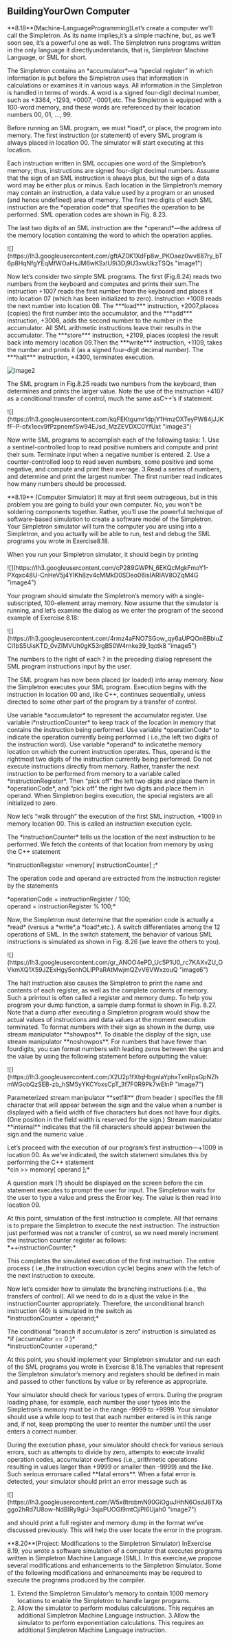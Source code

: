 <h2>BuildingYourOwn Computer </h2>
	<p>**8.18**(Machine-LanguageProgramming)Let’s create a computer we’ll call the Simpletron. As its name implies,it’s a simple machine, but, as we’ll soon see, it’s a powerful one as well. The Simpletron runs programs written in the only language it directlyunderstands, that is, Simpletron Machine Language, or SML for short. </p>
	<p>The Simpletron contains an *accumulator*—a “special register” in which information is put before the Simpletron uses that information in calculations or examines it in various ways. All information in the Simpletron is handled in terms of words. A word is a signed four-digit decimal number, such as +3364, -1293, +0007, -0001,etc. The Simpletron is equipped with a 100-word memory, and these words are referenced by their location numbers 00, 01, …, 99. </p>
	<p>Before running an SML program, we must *load*, or place, the program into memory. The first instruction (or statement) of every SML program is always placed in location 00. The simulator will start executing at this location.</p>
	<p> Each instruction written in SML occupies one word of the Simpletron’s memory; thus, instructions are signed four-digit decimal numbers. Assume that the sign of an SML instruction is always plus, but the sign of a data word may be either plus or minus. Each location in the Simpletron’s memory may contain an instruction, a data value used by a program or an unused (and hence undefined) area of memory. The  first two digits of each SML instruction are the *operation code* that specifies the operation to be performed. SML operation codes are shown in Fig. 8.23. </p>
	<p>The last two digits of an SML instruction are the *operand*—the address of the memory location containing the word to which the operation applies.</p>
	![](https://lh3.googleusercontent.com/gftAZ0K1XdFp8w_PKOaez0wv887ry_bT6p8HqNfgYEqMfWOaHsJM6wKSxIU9i3Dj9U3xwUkzTSQs "image1")
	<p>Now let’s consider two simple SML programs. The first (Fig.8.24) reads two numbers from the keyboard and computes and prints their sum.The instruction +1007 reads the first number from the keyboard and places it into location 07 (which has been initialized to zero). Instruction +1008 reads the next number into location 08. The ***load*** instruction, +2007,places (copies) the first number into the accumulator, and the ***add*** instruction, +3008, adds the second number to the number in
the accumulator. All SML arithmetic instructions leave their results in the accumulator. The ***store*** instruction, +2109,
places (copies) the result back into memory location 09.Then the ***write*** instruction, +1109, takes the number and prints it (as a signed four-digit decimal number). The ***halt*** instruction, +4300, terminates execution.</p>

![](https://lh3.googleusercontent.com/_AbGMIjaBE2kn66xU7dV8EnGhsDKHTJYPDrrqfM2p00qi86v-0hUUmowgd5Rz3U71ECA2vbGAYcv "image2")
<p>The SML program in Fig.8.25 reads two numbers from the keyboard, then determines and prints the larger value. Note the use of the instruction +4107 as a conditional transfer of control, much the same asC++’s if statement.</p>
![](https://lh3.googleusercontent.com/kqFEKtgumr1dpjY1HmzOXTeyPW84jJJKfF-P-ofx1ecv9fPzpnemfSw94EJsd_MzZEVDXC0YfUxt "image3")

<p>Now write SML programs to accomplish each of the following tasks: 
 1. Use a sentinel-controlled loop to read positive numbers and compute and print their sum. Terminate input when a negative number is entered. 
 2. Use a counter-controlled loop to read seven numbers, some positive and some negative, and compute and print their average. 
 3.Read a series of numbers, and determine and print the largest number. The first number read indicates how many numbers should be processed. </p>
 <p>**8.19** (Computer Simulator) It may at first seem outrageous, but in this problem you are going to build your own computer. No, you won’t be soldering components together. Rather, you’ll use the powerful technique of software-based simulation to create a software model of the Simpletron. Your Simpletron simulator will turn the computer you are using into a Simpletron, and you actually will be able to run, test and debug the SML programs you wrote in Exercise8.18. </p>
 <p>When you run your Simpletron simulator, it should begin by printing </p>
![](https://lh3.googleusercontent.com/cP289GWPN_6EKQcMgkFmoY1-PXqxc48U-CnHeV5j4YIKh8zv4cMMkD0SDeo06isIARIAV8OZqM4G "image4")
<p>Your program should simulate the Simpletron’s memory with a single-subscripted, 100-element array memory. Now assume that the simulator is running, and let’s examine the dialog as we enter the program of the second example of Exercise 8.18: </p>
![](https://lh3.googleusercontent.com/4rmz4aFNO7SGow_qy6aUPQOn8BbiuZCi1bS5UisKTD_0vZlMVUh0gK53rgB50W4rnke39_1qctk8 "image5")
<p>The numbers to the right of each ? in the preceding dialog represent the SML program instructions input by the user.</p>
<p>The SML program has now been placed (or loaded) into array memory. Now the Simpletron executes your SML program. Execution begins with the instruction in location 00 and, like C++, continues sequentially, unless directed to some other part of the program by a transfer of control. </p>
<p>Use variable *accumulator* to represent the accumulator register. Use variable i*nstructionCounter* to keep track of the location in memory that contains the instruction being performed. Use variable *operationCode* to indicate the operation currently being performed ( i.e.,the left two digits of the instruction word). Use variable *operand* to indicatethe memory location on which the current instruction operates. Thus, operand is the rightmost two digits of the instruction currently being performed. Do not execute instructions directly from memory. Rather, transfer the next instruction to be performed from memory to a variable called *instructionRegister*. Then “pick off” the left two digits and place them in *operationCode*, and “pick off” the right two digits and place them in operand. When Simpletron begins execution, the special registers are all initialized to zero.</p>
<p>Now let’s “walk through” the execution of the first SML instruction, +1009 in memory location 00. This is called an instruction execution cycle.</p>
 <p>The *instructionCounter* tells us the location of the next instruction to be performed. We fetch the contents of that location from memory by using the C++ statement</p>
 <p>*instructionRegister =memory[ instructionCounter] ;* </p>
 <p>The operation code and operand are extracted from the instruction register by the statements</p>
 <p>*operationCode = instructionRegister / 100; <br>operand = instructionRegister % 100;* </p>
<p>Now, the Simpletron must determine that the operation code is actually a *read* (versus a *write*,a *load*,etc.). A switch differentiates among the 12 operations of SML. In the switch statement, the behavior of various SML instructions is simulated as shown in Fig. 8.26 (we leave the others to you).</p>
![](https://lh3.googleusercontent.com/gr_ANOO4ePD_Uc5P1U0_rc7KAXvZU_OVkmXQ1X59JZExHgy5onhOLlPPaRAtMwjmQZvV6VWxzouQ "image6")

<p>The halt instruction also causes the Simpletron to print the name and contents of each register, as well as the complete contents of memory. Such a printout is often called a register and memory dump. To help you program your dump function, a sample dump format is shown in Fig. 8.27. Note that a dump after executing a Simpletron program would show the actual values of instructions and data values at the moment execution terminated. To format numbers with their sign as shown in the dump, use stream manipulator **showpos**. To disable the display of the sign, use stream manipulator **noshowpos**. For numbers that have fewer than fourdigits, you can format numbers with leading zeros between the sign and the value by using the following statement before outputting the value: </p>
![](https://lh3.googleusercontent.com/X2U2p1fXtqHbgnlaYphxTxnRpsGpNZhmWGobQzSEB-zb_hSM5yYKCYoxsCpT_3f7F0R9Pk7wEInP "image7")

<p>Parameterized stream manipulator **setfill** (from header <iomanip>) specifies the fill character that will appear between the sign and the value when a number is displayed with a field width of five characters but does not have four digits. (One position in the field width is reserved for the sign.) Stream manipulator **internal** indicates that the fill characters should appear between the sign and the numeric value . </p>

<p>Let’s proceed with the execution of our program’s first instruction—+1009 in location 00. As we’ve indicated, the switch statement simulates this by performing the C++  statement
<br> *cin >> memory[ operand ];* </p>
<p>A question mark (?) should be displayed on the screen before the cin statement executes to prompt the user for input. The Simpletron waits for the user to type a value and press the Enter key. The value is then read into location 09. </p>
<p>At this point, simulation of the first instruction is complete. All that remains is to prepare the Simpletron to execute the next instruction. The instruction just performed was not a transfer of control, so we need merely increment the instruction counter register as follows: <br>*++instructionCounter;* </p>
<p>This completes the simulated execution of the first instruction. The entire process ( i.e.,the instruction execution cycle) begins anew with the fetch of the next instruction to execute.</p>
<p>Now let’s consider how to simulate the branching instructions (i.e., the transfers of control). All we need to do is a djust the value in the instructionCounter appropriately. Therefore, the unconditional branch instruction (40) is simulated in the switch as <br>*instructionCounter = operand;* </p>
<p>The conditional “branch if accumulator is zero” instruction is simulated as 
<br>*if (accumulator == 0 )* <br>*instructionCounter =operand;* </p>
<p>At this point, you should implement your Simpletron simulator and run each of the SML programs you wrote in Exercise 8.18.The variables that represent the Simpletron simulator’s memory and registers should be defined in main and passed to other functions by value or by reference as appropriate. </p>
<p>Your simulator should check for various types of errors. During the program loading phase, for example, each number the user types into the Simpletron’s memory must be in the range -9999 to +9999. Your simulator should use a while loop to test that each number entered is in this range and, if not, keep prompting the user to reenter the number until the user enters a correct number.</p>
<p>During the execution phase, your simulator should check for various serious errors, such as attempts to divide by zero, attempts to execute invalid operation codes, accumulator overflows (i.e., arithmetic operations resulting in values larger than +9999 or smaller than -9999) and the like. Such serious errorsare called **fatal errors**. When a fatal error is detected, your simulator should print an error message such as </p>
![](https://lh3.googleusercontent.com/W5x8trobmN90GiOguJHhN6OsdJ8TXaggo2hRd7U8ow-NdBIRy9gU-3sjaPUOGI9mtCjiPl6Ujah0 "image7")
<p>and should print a full register and memory dump in the format we’ve discussed previously. This will help the user locate the error in the program.</p>
<p> **8.20**(Project: Modifications to the Simpletron Simulator) InExercise 8.19, you wrote a software simulation of a computer that executes programs written in Simpletron Machine Language (SML). In this exercise,we propose several modifications and enhancements to the Simpletron Simulator. Some of the following modifications and enhancements may be required to execute
the programs produced by the compiler.

 1. Extend the Simpletron Simulator’s memory to contain 1000 memory locations to enable the Simpletron to handle larger programs. 
 2. Allow the simulator to perform modulus calculations. This requires an additional Simpletron Machine Language instruction. 
 3.Allow the simulator to perform exponentiation calculations. This requires an additional Simpletron Machine Language instruction.
